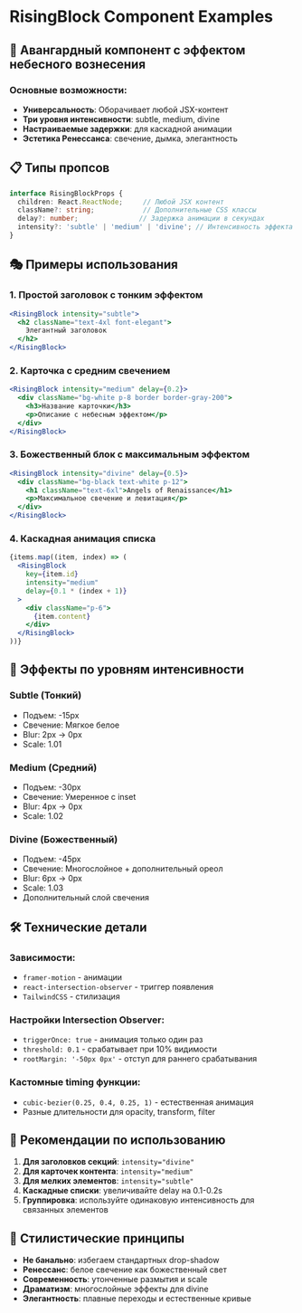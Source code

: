# RisingBlock Component Examples

## 🌟 Авангардный компонент с эффектом небесного вознесения

### Основные возможности:
- **Универсальность**: Оборачивает любой JSX-контент
- **Три уровня интенсивности**: subtle, medium, divine
- **Настраиваемые задержки**: для каскадной анимации
- **Эстетика Ренессанса**: свечение, дымка, элегантность

## 📋 Типы пропсов

```typescript
interface RisingBlockProps {
  children: React.ReactNode;     // Любой JSX контент
  className?: string;            // Дополнительные CSS классы
  delay?: number;               // Задержка анимации в секундах
  intensity?: 'subtle' | 'medium' | 'divine'; // Интенсивность эффекта
}
```

## 🎭 Примеры использования

### 1. Простой заголовок с тонким эффектом
```jsx
<RisingBlock intensity="subtle">
  <h2 className="text-4xl font-elegant">
    Элегантный заголовок
  </h2>
</RisingBlock>
```

### 2. Карточка с средним свечением
```jsx
<RisingBlock intensity="medium" delay={0.2}>
  <div className="bg-white p-8 border border-gray-200">
    <h3>Название карточки</h3>
    <p>Описание с небесным эффектом</p>
  </div>
</RisingBlock>
```

### 3. Божественный блок с максимальным эффектом
```jsx
<RisingBlock intensity="divine" delay={0.5}>
  <div className="bg-black text-white p-12">
    <h1 className="text-6xl">Angels of Renaissance</h1>
    <p>Максимальное свечение и левитация</p>
  </div>
</RisingBlock>
```

### 4. Каскадная анимация списка
```jsx
{items.map((item, index) => (
  <RisingBlock 
    key={item.id}
    intensity="medium"
    delay={0.1 * (index + 1)}
  >
    <div className="p-6">
      {item.content}
    </div>
  </RisingBlock>
))}
```

## 🎨 Эффекты по уровням интенсивности

### Subtle (Тонкий)
- Подъем: -15px
- Свечение: Мягкое белое
- Blur: 2px → 0px
- Scale: 1.01

### Medium (Средний)  
- Подъем: -30px
- Свечение: Умеренное с inset
- Blur: 4px → 0px
- Scale: 1.02

### Divine (Божественный)
- Подъем: -45px
- Свечение: Многослойное + дополнительный ореол
- Blur: 6px → 0px
- Scale: 1.03
- Дополнительный слой свечения

## 🛠️ Технические детали

### Зависимости:
- `framer-motion` - анимации
- `react-intersection-observer` - триггер появления
- `TailwindCSS` - стилизация

### Настройки Intersection Observer:
- `triggerOnce: true` - анимация только один раз
- `threshold: 0.1` - срабатывает при 10% видимости
- `rootMargin: '-50px 0px'` - отступ для раннего срабатывания

### Кастомные timing функции:
- `cubic-bezier(0.25, 0.4, 0.25, 1)` - естественная анимация
- Разные длительности для opacity, transform, filter

## 🎯 Рекомендации по использованию

1. **Для заголовков секций**: `intensity="divine"`
2. **Для карточек контента**: `intensity="medium"`  
3. **Для мелких элементов**: `intensity="subtle"`
4. **Каскадные списки**: увеличивайте delay на 0.1-0.2s
5. **Группировка**: используйте одинаковую интенсивность для связанных элементов

## 🎨 Стилистические принципы

- **Не банально**: избегаем стандартных drop-shadow
- **Ренессанс**: белое свечение как божественный свет
- **Современность**: утонченные размытия и scale
- **Драматизм**: многослойные эффекты для divine
- **Элегантность**: плавные переходы и естественные кривые 